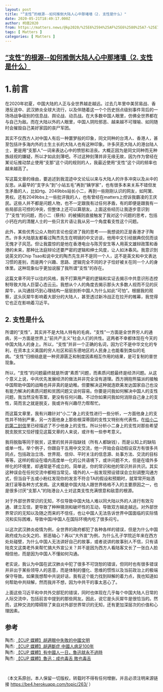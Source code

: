 ```yaml
---
layout: post
title: "“支性”的根源--如何推倒大陆人心中那堵墙（2. 支性是什么）"
date: 2020-05-21T18:49:17.000Z
author: 柯痞2020
from: https://matters.news/@kp2020/%25E6%2594%25AF%25E6%2580%25A7-%25E7%259A%2584%25E6%25A0%25B9%25E6%25BA%2590-%25E5%25A6%2582%25E4%25BD%2595%25E6%258E%25A8%25E5%2580%2592%25E5%25A4%25A7%25E9%2599%2586%25E4%25BA%25BA%25E5%25BF%2583%25E4%25B8%25AD%25E9%2582%25A3%25E5%25A0%25B5%25E5%25A2%2599-2-%25E6%2594%25AF%25E6%2580%25A7%25E6%2598%25AF%25E4%25BB%2580%25E4%25B9%2588-bafyreidtsxd2jjz2e5cwkfpxvrzjmgpzhlb4qpbhilflwb6lqmwm4bvv44
tags: [ Matters ]
categories: [ Matters ]
---
```

<!--1590086957000-->
[“支性”的根源--如何推倒大陆人心中那堵墙（2. 支性是什么）](https://matters.news/@kp2020/%25E6%2594%25AF%25E6%2580%25A7-%25E7%259A%2584%25E6%25A0%25B9%25E6%25BA%2590-%25E5%25A6%2582%25E4%25BD%2595%25E6%258E%25A8%25E5%2580%2592%25E5%25A4%25A7%25E9%2599%2586%25E4%25BA%25BA%25E5%25BF%2583%25E4%25B8%25AD%25E9%2582%25A3%25E5%25A0%25B5%25E5%25A2%2599-2-%25E6%2594%25AF%25E6%2580%25A7%25E6%2598%25AF%25E4%25BB%2580%25E4%25B9%2588-bafyreidtsxd2jjz2e5cwkfpxvrzjmgpzhlb4qpbhilflwb6lqmwm4bvv44)
------

<div>
<h1>1.前言</h1><p>在2020年初夏，中国大陆的人正与全世界越走越远。过去几年里中美贸易战、香港反送中、武汉肺炎全球大流行，以及伴随着这一个个历史拐点级别事件背后的一场场战争级别的信息战、舆论战、动员战。在大多数中国人眼里，仿佛全世界都在与自己为敌。而在大陆以外的人眼里，中国人阴险邪恶、越来越不可理喻、如同随时会摧毁自己美好家园的丧尸军团。</p><p>其实不仅西方人对中国人有后一种噩梦般的印象，同文同种的台湾人、香港人，甚至包括许多海内外的土生土长的大陆人也有这种印象。许多厌恶大陆人的港台陆人士，更是用“支那人”一词来表达心中的愤怒和沮丧。大概正因为是同文同种而无种族歧视的嫌疑，所以才如此刻薄吧。不过这种刻薄并非无缘无故，因为作为曾经在某论坛推动禁止使用“支那”这个词的规则的人，我最近使用“支性”这个词的频率也越来越高了。</p><p>写这篇文章的缘由，要追述到我混迹中文论坛以来与大陆人的许多冲突以及从中的反思。从最早的“支字头”到“小站五毛”再到“姨学家”，也有很多本来关系不错但发生矛盾的人，比如rtg、2049bbs站长小二，再到一些刚刚认识的网友，如阿篱、男权。还有2049bbs上一些批评我的人，也有曾经在matters上控诉我霸凌的王庆民。这些人并不都是问题人物，也不一定跟我有过任何矛盾，有的即便是跟我有一些局部且可控的冲突，但整体上还可以算朋友。上面这些经历让我逐步意识到了“支性”的问题，而小二（蔡伟）的被捕则直接触发了我对这个问题的思考，包括小钙在内的清醒人士的一些只言片语让我从另一个角度看支性这个问题。</p><p>此外，某些优秀公众人物的言论也促进了我的思考——我想说的正是香港才子陶杰。许多大陆朋友都看过陶杰先生在明镜的中文访谈，他用中文引经据典侃侃而谈无愧才子风范。但让我震惊的是他在香港电台与陈芳安生等人用英文雄辩政策和香港的未来，那种比法庭辩论还要严密的逻辑和绅士风度，让人如沐春风。我意识到说英文的Chip Tsao和说中文的陶杰先生并不是同一个人，这不是英文和中文表达习惯的差别，而是两个兴趣、思路、逻辑完全不同的才子恰好被关在同一个人的身体里。这种现象似乎更加说服了我所谓“支性”的存在。</p><p>这篇文章不同于以往的风格，我不打算用严密的逻辑和实证去揭示中共意识形态控制导致大陆人巨婴心态云云。我想从个人的角度去揭示那头大多数人视而不见的灰犀牛，从沟通技巧到心理结构一层层剖析中国人为什么如此“可怕”。根据我的观察，这头灰犀牛影响着大部分的大陆人，甚至透过新冷战正在拉开的帷幕，我觉得它也正在影响着习近平。</p><h2>2. 支性是什么</h2><p>所谓的“支性”，其实并不是大陆人特有的毛病，“支性”一方面是全世界穷人的通病，另一方面是世界上“前共产主义”社会人们的共性。这两者不幸都体现在今天的中国大陆人的身上。所以，“支性”并非一个正确的名词，因为它不是中华文化的专利，在资本主义美国的穷人社区和前东德地区的人民身上也能看到类似的毛病。“支性”归根结底是一种资源匮乏和制度因素相互作用的结果，是可复制的普世现象。</p><p>所以，“支性”的问题最终就是所谓“素质”问题，而素质问题最终是经济问题。从这个意义上说，中共优先发展经济的做法并非完全没有道理。西方拥抱熊猫派的接触中国帮助中国的战略也并非真的是幼稚。但要解决这种就连欧美发达国家自己也没有能力解决的素质问题和贫困问题又谈何容易。你要是问我如何解决中国人的支性问题，我当然没有答案，更没有任何兴趣。不过你如果问我如何消除自己身上的支性，简而言之就是脱支，我或许有兴趣尽力帮帮忙。</p><p>而这篇文章里，我有兴趣针对“小二”身上的支性进行一些分析，一方面他身上的支性并不特别严重，另一方面他身上那些根深蒂固的支性又特别有代表性。在<a href="https://be4.herokuapp.com/topic/244/" target="_blank">给小二的第二封信</a>里已经描述了不少他身上的支性。所以分析小二身上的支性对那些希望脱支脱贫又恰好撞见这篇文章的人来说，或许有一些参考意义。</p><p>我将脱脂等同于脱贫，这里的贫并非指缺钱（所有人都缺钱），而是认知上的缺陷或单一性。举个例子，你跟自干五用中文交流，他一开始会自动假设双方有很多共同点，包括政治立场、世界观、信仰、平时关注的信息源、处事方法、交流的目标等等。这样的假设在墙内高度单一化的公共语境下，或许问题不大，但是在墙外多样化的环境里，却通常是不成立的。简单说，你的常识和他的常识并非共识。其实这种误会在任何交流中都相当常见，墙外的人一般发现预设错误会立刻调整沟通方式，但当自干五或小粉红发现你的发言不符合TA的假设和预期时，就常常开始洒泼打滚等各种方式发病。这大概是中国大陆人跟世界格格不入的主要原因之一，也是很多讨厌“支那人”的陆港台人士对这类支性充满恨意和敌意的根源。</p><p>对于外部世界常识的无知，不仅导致中国大陆人难以同大陆以外的人进行有效沟通、建立互信，更导致了种种猜测和破坏性的互动，导致双方越走越远。对外部世界常识的无知以及随之而来的不信任，也让中国人无法告诉世界中国面临的实际情况和实际困难，导致中国/中国人在国际环境内吃了很多闷亏。</p><p>以这次武汉肺炎疫情为例，全世界的政府都犯了各种各样的错误，但是为什么中国政府成为众矢之的、邪恶轴心？再以“大外宣”为例，为什么孔子学院近年来在西方处处碰壁，为什么中国人无法讲好自己的故事，或者说讲的故事别人不信，只有请陆克文这类老外来帮忙搞大外宣公关？并不是因为西方人看陆客文长了一张白人脸相信他，而是因为中国人不懂如何沟通。</p><p>老实说，我认为中国在武汉肺炎中犯了很多不可饶恕的错误，但同时也有很多错误并非出于某些领导人的恶意，而是体制的僵化、思维的惯性以及当前政治上的极端保守导致。如果我想帮中共说好话，我有这个能力找到辩解的着力点，我也知道如何帮助中共辩解，然而我并不想，因为中共干的事太恶心了。</p><p>上面这些习近平和中共外交部犯的错误，同时也体现在几乎每个中国大陆人日常的人际交流中，包括前言中提到的那些网友。因此，说它是头灰犀牛是很恰当的。然而，这种交流的障碍除了来自对外部世界常识的无知，还有更加深层次的价值和心理因素。</p><h2>参考</h2><p>陶杰: <a href="https://www.youtube.com/watch?v=gYqW7kce-lw" target="_blank">【CUP 媒體】胡適眼中失敗的中國文明</a><br class="smart">陶杰: <a href="https://www.youtube.com/watch?v=WPDN-L-A5PQ" target="_blank">【CUP 媒體】胡適斷症 中國人病足100年</a><br class="smart">陶杰: <a href="https://www.youtube.com/watch?v=dkPf_rVNHC8" target="_blank">【CUP 媒體】有中國人一日，魯迅就永不過時</a><br class="smart">陶杰: <a href="https://www.youtube.com/watch?v=GKeJprTf-4I" target="_blank">【CUP 媒體】魯迅：成也毒舌 敗也毒舌</a><br class="smart"></p><p><br></p><p>（本文系原创，本人保留一切版权，转载时不得有任何增删，并且必须注明来源链接 <a href="https://be4.herokuapp.com/topic/263/" target="_blank">https://be4.herokuapp.com/topic/263/</a> ）</p>
</div>
